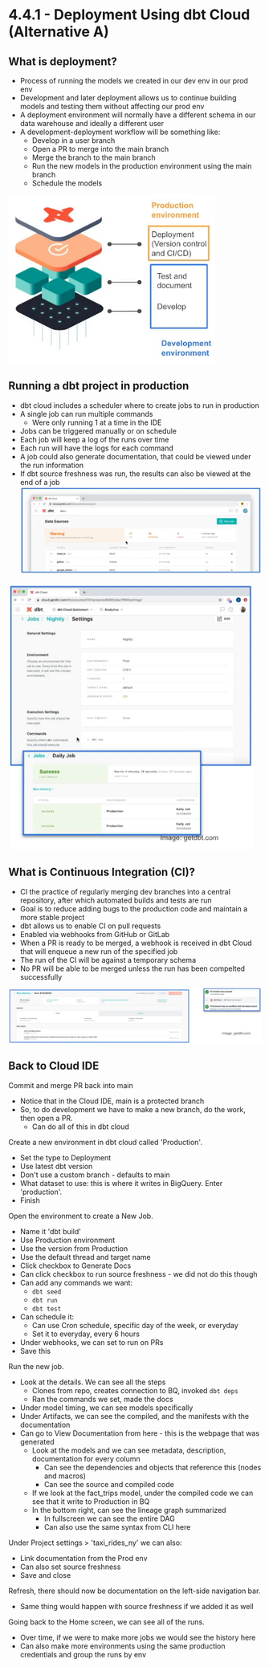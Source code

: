# 4.4.1 - Deployment Using dbt Cloud (Alternative A)

## What is deployment?
- Process of running the models we created in our dev env in our prod env
- Development and later deployment allows us to continue building models and testing them without affecting our prod env
- A deployment environment will normally have a different schema in our data warehouse and ideally a different user
- A development-deployment workflow will be something like:
    - Develop in a user branch
    - Open a PR to merge into the main branch
    - Merge the branch to the main branch
    - Run the new models in the production environment using the main branch
    - Schedule the models

![stack](../images/4.4.1-stack.png)

## Running a dbt project in production
- dbt cloud includes a scheduler where to create jobs to run in production
- A single job can run multiple commands
    - Were only running 1 at a time in the IDE
- Jobs can be triggered manually or on schedule
- Each job will keep a log of the runs over time
- Each run will have the logs for each command
- A job could also generate documentation, that could be viewed under the run information
- If dbt source freshness was run, the results can also be viewed at the end of a job
    ![freshness](../images/4.4.1-freshness.PNG)

![jobs](../images/4.4.1-jobs.png)

## What is Continuous Integration (CI)?
- CI the practice of regularly merging dev branches into a central repository, after which automated builds and tests are run
- Goal is to reduce adding bugs to the production code and maintain a more stable project
- dbt allows us to enable CI on pull requests
- Enabled via webhooks from GitHub or GitLab
- When a PR is ready to be merged, a webhook is received in dbt Cloud that will enqueue a new run of the specified job
- The run of the CI will be against a temporary schema
- No PR will be able to be merged unless the run has been compelted successfully

![CI](../images/4.4.1-CI.PNG)

## Back to Cloud IDE
Commit and merge PR back into main
- Notice that in the Cloud IDE, main is a protected branch
- So, to do development we have to make a new branch, do the work, then open a PR.
    - Can do all of this in dbt cloud

Create a new environment in dbt cloud called 'Production'.
- Set the type to Deployment
- Use latest dbt version
- Don't use a custom branch - defaults to main
- What dataset to use: this is where it writes in BigQuery. Enter 'production'.
- Finish

Open the environment to create a New Job.
- Name it 'dbt build'
- Use Production environment
- Use the version from Production
- Use the default thread and target name
- Click checkbox to Generate Docs
- Can click checkbox to run source freshness - we did not do this though
- Can add any commands we want:
    - `dbt seed`
    - `dbt run`
    - `dbt test`
- Can schedule it:
    - Can use Cron schedule, specific day of the week, or everyday
    - Set it to everyday, every 6 hours
- Under webhooks, we can set to run on PRs
- Save this 

Run the new job.
- Look at the details. We can see all the steps
    - Clones from repo, creates connection to BQ, invoked `dbt deps`
    - Ran the commands we set, made the docs
- Under model timing, we can see models specifically
- Under Artifacts, we can see the compiled, and the manifests with the documentation
- Can go to View Documentation from here - this is the webpage that was generated
    - Look at the models and we can see metadata, description, documentation for every column
        - Can see the dependencies and objects that reference this (nodes and macros)
        - Can see the source and compiled code
    - If we look at the fact_trips model, under the compiled code we can see that it write to Production in BQ
    - In the bottom right, can see the lineage graph summarized
        - In fullscreen we can see the entire DAG
        - Can also use the same syntax from CLI here

Under Project settings > 'taxi_rides_ny' we can also:
- Link documentation from the Prod env
- Can also set source freshness
- Save and close

Refresh, there should now be documentation on the left-side navigation bar.
- Same thing would happen with source freshness if we added it as well

Going back to the Home screen, we can see all of the runs.
- Over time, if we were to make more jobs we would see the history here
- Can also make more environments using the same production credentials and group the runs by env